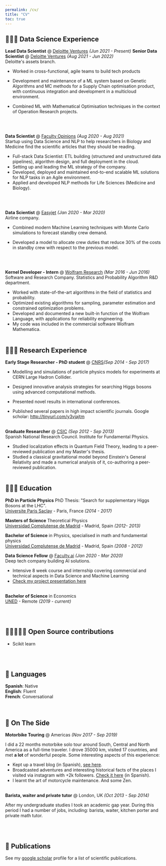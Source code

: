 ```yaml
---
permalink: /cv/
title: "CV"
toc: true
---
```

<!-- # Matias R. Vazquez

_(Data) Scientist based in London, UK_ <br> -->

## 🧑🏻‍💻 Data Science Experience

**Lead Data Scientist** @ [Deloitte Ventures](https://www2.deloitte.com/uk/en/pages/innovation/solutions/ventures.html) _(Jun 2021 - Present)_
**Senior Data Scientist** @ [Deloitte Ventures](https://www2.deloitte.com/uk/en/pages/innovation/solutions/ventures.html)  _(Aug 2021 - Jun 2022)_ <br>
Deloitte's assets branch.
  - Worked in cross-functional, agile teams to build tech products
  - Development and maintenance of a ML system based on Genetic Algorithms and MC methods for a Supply Chain optimisation product, with continuous integration and development in a multicloud environment.

  - Combined ML with Mathematical Optimisation techniques in the context of Operation Research projects.
  <!-- - **_Technologies used:_** AWS, Azure, Python -->
  <br><br>


**Data Scientist** @ [Faculty Opinions](http://facultyopinions.com/) _(Aug 2020 - Aug 2021)_ <br>
Startup using Data Science and NLP to help researchers in Biology and Medicine find the scientific articles that they should be reading.
- Full-stack Data Scientist: ETL building (structured and unstructured data pipelines), algorithm design, and full deployment in the cloud.
- Setting up and leading the ML strategy of the company.
- Developed, deployed and maintained end-to-end scalable ML solutions for NLP tasks in an Agile environment.
- Applied and developed NLP methods for Life Sciences (Medicine and Biology).
<!-- - **_Technologies used:_** Python, AWS, SQL -->
  <br><br>

**Data Scientist** @ [Easyjet](http://easyjet.com/) _(Jan 2020 - Mar 2020)_ <br>
Airline company.
- Combined modern Machine Learning techniques with Monte Carlo simulations to forecast standby crew demand.

- Developed a model to allocate crew duties that reduce 30% of the costs in standby crew with respect to the previous model.
<!-- - **_Technologies used:_** Python, AWS, SQL -->
  <br><br>


**Kernel Developer - Intern** @ [Wolfram Research](hhttps://www.wolfram.com/) _(Mar 2016 - Jun 2016)_ <br>
Software and Research Company. Statistics and Probability Algorithm R&D department.

- Worked with state-of-the-art algorithms in the field of statistics and probability.
- Optimized existing algorithms for sampling, parameter estimation and constrained optimization problems.
- Developed and documented a new built-in function of the Wolfram Language, with applications for reliability engineering.
- My code was included in the commercial software Wolfram Mathematica.
    <br><br>
    
## 🧑🏻‍🔬 Research Experience

<!-- _This section accounts for work done pre-career change._
<br><br> -->

**Early Stage Researcher - PhD student** @ [CNRS](https://cnrs.fr)_(Sep 2014 - Sep 2017)_ <br>

- Modelling and simulations of particle physics models for experiments at CERN Large Hadron Collider.

- Designed innovative analysis strategies for searching Higgs bosons using advanced computational methods.

- Presented novel results in international conferences.

- Published several papers in high impact scientific journals. Google scholar: http://tinyurl.com/y3vjajtm
<br><br>


**Graduate Researcher** @ [CSIC](https://csic.es/) _(Sep 2012 - Sep 2013)_ <br>
Spanish National Research Council. Institute for Fundamental Physics.
 - Studied localization effects in Quantum Field Theory, leading to a peer-reviewed publication and my Master's thesis. 
 - Studied a classical gravitational model beyond Einstein's General Relativity and made a numerical analysis of it, co-authoring a peer-reviewed publication.
<br><br>


## 🧑🏻‍🎓 Education

**PhD in Particle Physics** PhD Thesis: "Search for supplementary Higgs Bosons at the LHC". <br>
[Universite Paris Saclay](https://www.universite-paris-saclay.fr/en) - Paris, France _(2014 - 2017)_

**Masters of Science** Theoretical Physics<br>
[Universidad Complutense de Madrid](https://www.american.edu/) - Madrid, Spain _(2012- 2013)_

**Bachelor of Science** in Physics, specialised in math and fundamental physics<br>
[Universidad Complutense de Madrid](https://www.ucm.es/) - Madrid, Spain _(2008 - 2012)_

**Data Science Fellow** @ [Faculty.ai](https://faculty.ai/) _(Jan 2020 - Mar 2020)_ <br>
Deep tech company building AI solutions. 
  - Intensive 8 week course and internship covering commercial and technical aspects in Data Science and Machine Learning
  - [Check my project presentation here](https://www.youtube.com/watch?v=Lx5yDauyk0c)
<br><br>

**Bachelor of Science** in Economics<br>
[UNED](https://www.UNED.es/) - Remote _(2019 - current)_

<br><br>

## 🧑🏻‍🤝‍🧑🏽 Open Source contributions

- Scikit learn
  
<br><br>

<!-- ## 🎤 Public Speaking
    
### Recent Appearances

- **Women TechMakers Vienna Conference** _(streamed on Aug 7, 2020)_
<br>[How AI is Enhancing Journalism](https://www.youtube.com/watch?v=-qZCRHwnnbM)<br>

- **single-threaded Podcast** _(released on Mar 31, 2021)_
<br>[Crying at work](https://anchor.fm/single-threaded/episodes/Carolyn-Stransky-on-Crying-at-Work-etu7hj)<br>
<br>

**Want me to speak at your event?**
<br>💖 [Check out my website](https://workwithcarolyn.com/speaking) for more information.
<br><br>
   -->
<!-- ## 🏆 Accomplishments

**Won First Place** @ [Rainbows End Sex Tech Hackathon](https://hack.touchyfeely.tech/) _(May 2021)_ <br>
Built [Tentilex](https://workwithcarolyn.com/blog/tentilex), a wearable armband that records your hand movement and generates a live 3D-model. 

**Top Author Recognition** @ [DEV](https://dev.to/) _(2019 - 2020)_ <br>
Named one of the Top 500 authors in 2019. Also wrote two articles that ranked in the weekly Top 7:
  - [How to remove condescending language from documentation](https://dev.to/meeshkan/how-to-remove-condescending-language-from-documentation-4a5p)
  - [Onboarding a junior developer to your team? Here's 12 tips.](https://dev.to/carolstran/onboarding-a-junior-developer-to-your-team-here-s-12-tips-4g3a)
<br><br>

**Won Best Project** @ [Geek Girl Carrots Berlin Hackathon](http://www.hacklikeagirl.co/) _(Oct 2017)_<br>
Created [Qarma](https://github.com/lcorr8/qarma), an online platform to report and retrieve lost & found objects for travelers abroad.
<br><br> -->

## 💬 Languages

**Spanish**: Native <br>
**English**: Fluent <br>
**French**: Conversational <br>
<br><br>

## 📌 On The Side

**Motorbike Touring** @ Americas _(Nov 2017 - Sep 2019)_ <br>

I did a 22 months motorbike solo tour around South, Central and North America as a full-time traveler. I drove 35000 km, visited 17 countries, and met **a lot** of wonderful people. Some interesting aspects of this experience:
  - Kept up a travel blog (in Spanish), [see here](https://lavidaquedanlasvueltas.wordpress.com/). 
  - Broadcasted adventures and interesting historical facts of the places I visited via instagram with +2k followers. [Check it here](https://instagram.com/lavidaquedanlasvueltas) (in Spanish).
  - I learnt the art of motorcycle maintenance. And some Zen.
  <br><br>

**Barista, waiter and private tutor** @ London, UK _(Oct 2013 - Sep 2014)_ <br>

After my undergraduate studies I took an academic gap year. During this period I had a number of jobs, including: barista, waiter, kitchen porter and private math tutor.

  <br><br>


## 📰 Publications
See my [google scholar](https://scholar.google.com/citations?user=9fba9FMAAAAJ) profile for a list of scientific publications.